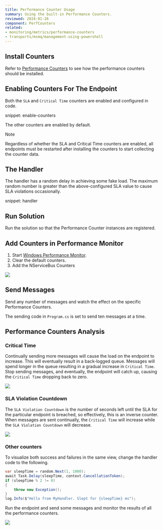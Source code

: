 ```yaml
---
title: Performance Counter Usage
summary: Using the built-in Performance Counters.
reviewed: 2024-01-26
component: PerfCounters
related:
- monitoring/metrics/performance-counters
- transports/msmq/management-using-powershell
---
```



## Install Counters

Refer to [Performance Counters](/monitoring/metrics/performance-counters.md) to see how the performance counters should be installed.

## Enabling Counters For The Endpoint

Both the `SLA` and `Critical Time` counters are enabled and configured in code.

snippet: enable-counters

The other counters are enabled by default.

> [!NOTE]
> Regardless of whether the SLA and Critical Time counters are enabled, all endpoints must be restarted after installing the counters to start collecting the counter data.


## The Handler

The handler has a random delay in achieving some fake load. The maximum random number is greater than the above-configured SLA value to cause SLA violations occasionally.

snippet: handler

## Run Solution

Run the solution so that the Performance Counter instances are registered.

## Add Counters in Performance Monitor

 1. Start [Windows Performance Monitor](https://technet.microsoft.com/en-au/library/cc749249.aspx).
 1. Clear the default counters.
 1. Add the NServiceBus Counters

![](./add-counters.png)

## Send Messages

Send any number of messages and watch the effect on the specific Performance Counters.

The sending code in `Program.cs` is set to send ten messages at a time.

## Performance Counters Analysis

### Critical Time

Continually sending more messages will cause the load on the endpoint to increase. This will eventually result in a back-logged queue. Messages will spend longer in the queue resulting in a gradual increase in `Critical Time`. Stop sending messages, and eventually, the endpoint will catch up, causing the `Critical Time` dropping back to zero.

![](./critical-time.png)


### SLA Violation Countdown

The `SLA Violation Countdown` is the number of seconds left until the SLA for the particular endpoint is breached, so effectively, this is an inverse counter. When messages are sent continually, the `Critical Time` will increase while the `SLA Violation Countdown` will decrease.

![](./sla-countdown.png)


### Other counters

To visualize both success and failures in the same view, change the handler code to the following.

```cs
var sleepTime = random.Next(1, 1000);
await Task.Delay(sleepTime, context.CancellationToken);
if (sleepTime % 2 != 0)
{
    throw new Exception();
}
log.Info($"Hello from MyHandler. Slept for {sleepTime} ms");
```

Run the endpoint and send some messages and monitor the results of all the performance counters.

![](./other-counters.png)
